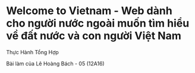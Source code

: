 # Welcome to Vietnam - Web dành cho người nước ngoài muốn tìm hiểu về đất nước và con người Việt Nam

Thực Hành Tổng Hợp

Bài làm của Lê Hoàng Bách - 05 (12A16)
